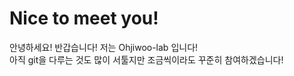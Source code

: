 # Nice to meet you!

안녕하세요! 반갑습니다! 저는 Ohjiwoo-lab 입니다!    
아직 git을 다루는 것도 많이 서툴지만 조금씩이라도 꾸준히 참여하겠습니다!
